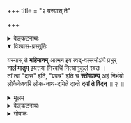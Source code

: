 +++
title = "२ यस्यास् ते"

+++

<details><summary>वेङ्कटनाथः</summary>

1.2	अथ “कथं ब्रूम” इति स्तुत्यारम्भाक्षेपहेतुतयोदाहृतं स्तोतव्यगतमुत्कर्षं मुखान्तरण दृढीकुर्वन्नेव तदुपश्लिष्टं सौलभ्यविशेष(गुण)मनुसन्धाय स्तोतृगतदयनीयदशानिरूपणेन हेतुना स्तुत्यारम्भं समाधत्ते –
</details>


<details open><summary>विश्वास-प्रस्तुतिः</summary>

यस्यास् ते **महिमानम्** आत्मन इव त्वद्-वल्लभोऽपि प्रभुर्  
**नालं मातुम्** इयत्तया निरवधिं नित्यानुकूलं स्वतः ।  
तां त्वां "दास" इति, "प्रपन्न" इति च **स्तोष्याम्य्** अहं निर्भयो  
लोकैकेश्वरि लोक-नाथ-दयिते दान्ते **दयां ते विदन्** ॥ २ ॥
</details>

<details><summary>मूलम्</summary>

यस्यास्ते महिमानमात्मन इव त्वद्वल्लभोऽपि प्रभुर्नालं मातुमियत्तया निरवधिं नित्यानुकूलं स्वतः ।  
तां त्वां दास इति प्रपन्न इति च स्तोष्याम्यहं निर्भयो लोकैकेश्वरि लोकनाथदयिते दान्ते दयां ते विदन् ॥ २ ॥
</details>


<details><summary>वेङ्कटनाथः</summary>

यस्या इति । यस्या इत्य्-एतावता पर्याप्तेऽप्य्  
अत्र "**त**" इत्य्-अधिकोपादानं  
धर्मि-ग्राहक-मान-सिद्धासाधारण-विशेष-द्योतनार्थम् ।  
महिमानं विभूति-द्वय-शेषित्व-रूपं निरतिशयानुकूल-गुणयोग-रूपं च ।  
**आत्मन इव** - स्वस्येव ।  
**त्वद्वल्लभः** - त्वत्प्रियतमः ।  
**प्रभुः** - सर्वविषयज्ञानशक्त्यादिमान् ।  
प्रभुर् अपीत्य् अन्वयः ।  
**अपिर्** अनुक्तसमुच्चयार्थो वा, त्वं च त्वद्वल्लभश्चेत्यर्थः ॥  
**नालं मातुम्** इयत्तया परिच्छिद्यानुसंधातुम् असमर्थः ।  

सर्वशक्तेः क्वचित् कथमसामर्थ्यम्? इत्यत्राह - **निरवधिम्** इति ।  
विषयस्यापरिच्छिन्नत्वात्  
तत्र सर्वज्ञस्य सर्वशक्तेरपि परिच्छिन्नत्व-ज्ञानाभावो न दोष इति भावः ।  
यथोक्तं श्रीवत्साङ्कमिश्रैः -  

> “देवि त्वन्महिमावधिर्न हरिणा नापि त्वया ज्ञायते यद्यप्येवमथापि नैव युवयोस्सर्वज्ञता हीयते (श्रीस्तवे १० श्लो.)” 

इति । ईदृशश्च महिमा वेदार्थसङ्ग्रहेऽप्युक्तः - “अनवधिकमहिमा महिषी” इति ।  
विवृतश्च गद्यारम्भे “भगवन्नारायणे”त्यादिना ।  

श्रद्धासूक्त--मेधासूक्तादितिसूक्त--वाक्सूक्तादिष्व्  
एतद्विभूति-विशेष-प्रतिपादकेषु,  
विशेषतः श्रीसूक्ते च  
विचित्रा एतन्-महिमानस् तत्-तद्-भाष्यकारैः प्रपञ्चिताः प्रतिपत्तव्याः ।  
अस्या महिम्नः प्राप्यान्तर्भावज्ञापनाय नित्यनिरुपाधिकानुकूलत्वमाह - नित्यानुकूलं स्वत इति । तां - सर्वज्ञसाक्षिकतादृशमहिमानम् । त्वां महत्त्वसङ्गतसौलभ्यगुणयोगात् मदीयस्तोत्रश्रवणकौतुकेनाभिमुखीभूताम् । दास इति प्रपन्न इति च - प्रतिबुद्धदासभावत्वात्, प्रपन्नत्वाच्चेति (अर्थः) भावः । उभयमिदं सम्भूय “प्रेष्यस्य क्षमितव्यं मे (रामा. किष्कि. ३६.११)” इत्यादिन्यायेन निर्भयत्वे हेतुः ।

पृथु-गद्य-मुखेऽस्माभिः  
श्री-प्रपत्तिर् इयं सताम् ।  
श्रीपतौ स्थितम् ऐकान्त्यं  
**न विहन्तीति साधितम्** ॥७॥

स्तोष्याम्यहं निर्भयः – अनाद्युपचितापराधस्त्वन्महिमस्तोत्रानुगुणज्ञानशक्तिरहितश्चाहं नित्यसूरिभिः निगमैश्च कार्त्स्न्येन स्तोतुमशक्यां त्वां प्रतिबुद्धदास्यप्रपन्नत्वव्याजेन निर्भयः स्तेष्यामीत्युक्तं भवति । एवं स्तोत्राक्षेपतत्समाधानव्याजेन प्रवृत्तमपि श्लोकद्वयमिदं प्रकृष्टस्तुतिरूपमेव । त्वत्प्रपन्नस्य मे न कुतश्चिदप्यनीश्वराद्भयमित्यभिप्रायेणाह - लोकैकेश्वरीति । लोकैकेश्वरः – प्रमाणसिद्धानां सर्वेषामद्वितीय ईश्वरः । ईश्वर-शब्दश्चात्रान्तर्नीतशेषित्वं नियन्तृत्वमभिप्रैति । “पतिं विश्वस्य (तै. ना.)” इति विश्वशेषित्वेन निर्दिष्टस्य शेष्यन्तरनिवृत्तिविवक्षायाम्, “आत्मेश्वरम्” इति निर्देशात् । “यो लोकत्रयमाविश्य बिभर्त्यव्यय ईश्वरः (गीता १५.१७)” इत्यस्यार्थश्चैवं संगृहीतः - “व्यापनाद्भरणात् स्वाम्यादन्यः पञ्चदशोदितः (गीतार्थसंग्रहे १९)” इति । तत्र च भाष्यम् – (गीताभाष्ये १६.१) “व्यापनभरणस्वाम्यैरर्थान्तरतया” इति । ईदृशेश्वरपत्नीत्वादिह लोकैकेश्वरीत्युक्तम् । एतेन “पुंप्रधानेश्वरेश्वरी (लक्ष्मीसहस्रनामस्तोत्रे १ श्लो.)” इति समाख्याऽपि गतार्था । त्वत्प्रसादे सति सर्वेश्वरादपि मे भयं नास्तीत्याह - लोकनाथदयित इति । दयिता-शब्द इह वल्लभात्वाभिप्रायः । सर्वभयाभयहेतुभूतः सर्वेश्वरोऽपि त्वदभिमतं नातिक्रामतीति भावः । अनेन संबुद्धिद्वयेन स्तुतिविषयत्वौचित्यातिशयोऽपि सूचितः । ईदृशीं त्वामाश्रितस्य मे त्वत्तोऽपि भयं नास्तीत्याह – दान्ते दयां ते विदन् इति । प्रतिबुद्धदास्यः कृपोत्तम्भकदीनावस्थापन्नः आज्ञातिलङ्घनाद्विरताभिसन्धिः प्रपन्न इह दान्त-शब्दाभिप्रेतः । मातृत्वप्रयुक्तवात्सल्यातिशयवत्यास्ते दान्ते पुरुषे भगवत्कारुण्यादप्यतिशयितां दयां जानन्नहमेवं प्रपन्नत्वान्निर्भय इत्यन्वयार्थः । प्रश्रितमात्रपरो वाऽत्र दान्त-शब्दः । तावन्मात्रेऽपि हि तस्या विशेषाभिमानः तयैवोक्तः (म. ल. संहिता) “धर्मनित्ये महाबुद्धौ ब्रह्मण्ये सत्यवादिनि । प्रश्रिते दानशीले च सदैव निवसाम्यहम् ॥” इति । एवंविधश्च दयाविशेषः “करुणा(स्रा)ग्रानतमुखी (लक्ष्मीसहस्रनामस्तोत्रे १४ श्लो.)” इत्यस्याः समाख्ययैव ख्यापितः । अष्टोत्तरसहस्र(शत?)नामसु च पठ्यते - “करुणां वेदमातरम्” इति । करुणाप्रचुरतयाऽसौ करुणात्वोक्तिः ।

पारम्यापह्नवः पत्यौ  
बाह्यानां मानवाधितः?? ।  
इति ख्यापयितुं श्रीशं  
श्रीदृष्टान्तम् इहाब्रवीत् ॥८॥

अथ स्यात् “आनीदवातँ स्वधया तदेकम् (तै. ब्रा. २.८.९)” इति प्रलयदशायां स्वधाशब्दवाच्यया कयाचित् परस्य ब्रह्मणोऽननं श्रूयते । सा चात्र “स्वधा त्वं लोकपावनी (वि. पु. १.९.१०९)” इति पुराणोक्तेः, महाभारते च श्रीवासवसंवादे “अहं स्वाहा स्वधा चैव” इति स्वयमेवोक्तत्वादौचित्याच्च लक्ष्मीरेव । अतस्तदधीनप्राणनत्वं ब्रह्मण इति । तन्न । स्वाधीनसर्वसत्ताकस्य तस्यान्याधीनप्राणनत्वासंभवात् । स्वधाशब्दस्य चात्र प्रयोगदर्शनमात्रेण लक्ष्मीविषयत्वकल्पनादपि स्वस्मिन् धीयत इति व्युत्पत्त्या स्वसत्ताविषयत्वस्य कल्पयितुं युक्तत्वात् । स्वकीयं विश्वधारणसामर्थ्यमेव वा स्वधा । तथा श्रेष्ठश्चेत्यत्र भाष्यम् – (२.४.७) “ ‘आनीदवातम् (ऋक्. ८.१०.१२९.२)’ इति तु न जैवं श्रेष्ठं प्राणनमभिप्रेत्योच्यते । अपि तु परस्य ब्रह्मण एकस्यैव विद्यमानत्वमुच्यते” इति । अत्रानन्याधीनसत्ताकत्वमेव ह्यभिप्रेतम् । अस्तु वा “स्वधये”ति पदं लक्ष्मीविषयम् । तथाऽपि सहयोगविवक्षैवात्र युक्ता । यथा महाभारते – (मोक्ष. ३४७.७२) “कृत्वा मत्स्थानि भूतानि चराणि स्थावराणि च । एकाकी विद्यया सार्धं विहरिष्ये द्विजोत्तम ॥” इति । ननु “ततो भूयो जगत्सृष्टिं करिष्यामीह विद्यया (भार. मोक्ष. ३४७.७३)” इति वाक्यशेषेणौचित्यात् तत्र विद्याशब्दः प्रकृतिविषयः स्यात् । भवत्वेवम् । तथाऽपि प्रस्तुतमहोक्तिमात्रसंभवोदाहरणमिदं युज्यत एव । यद्वा “तेनयं स च धर्मात्मा मुहूर्तमपि जीवति (राम. सु. १५.२५)” इतिवत् स्वधया आनीदिति प्रेमपारतन्त्र्ये तात्पर्यम् ।

अथ स्यात् “मेधा श्रद्धा सरस्वती (वि. पु. १.९.११९)”, “अहं श्रद्धा च मेधा च” (वराहे) इति स्मृत्युपबृंहितया “श्रद्धया देवो देवत्वमश्नुते (काठके ३.३.११)” इति श्रुत्या पत्न्यधीनोत्कर्षत्वं परस्य देवस्य प्रतीयते इति । तदपि न चोद्यम् । स्वतस्सिद्धातिशयस्य भास्करस्य प्रभान्वयेनेव “श्रियः श्रीश्च भवेत् (रामा.)” इत्युक्तस्य भगवतः स्वपत्न्याऽप्यतिशयान्तरे दोषाभावात् । “अभिरूप एवाभरणेनापि द्योतमानत्वमश्नुत इत्यादिष्विवायोगव्यवच्छेदमात्रेणाप्यर्थोपपत्तौ बहुप्रमाणविरुद्धस्यान्ययोगव्यवछेदस्य कल्पयितुमयुक्तत्वात् । देवत्वं च निष्कृष्यमाणं देवनसंबन्ध एव, “कृत्तद्धितसमासेषु संबन्धाभिधानं त्वतलौ (कैयटे ५.१.११९)” इति शाब्दोक्तेः । तच्च देवनं विहरणादिरूपं स्ववल्लभासहितस्यैव परस्य देवस्य भवतीति सुस्थोऽयं पन्थाः । आहुश्च “यस्या वीक्ष्य मुखम् (श्रीस्तवे १ श्लो.)”, “अङ्गीकारिभिरालोकैः (श्रीगुणरत्नकोशे १ श्लो.)”, “क्रीडसि श्रीसमक्षम् (श्रीरङ्गराजस्तवे २.४४)” इत्यादि ।

एवमाप्तप्रणीतान्यन्यान्यपि कानिचित् स्तुतिवाक्यानि प्रमाणानां स्ववाक्यान्तराणां चाविरोधेन स्थाप्यानि । यानि च ब्राह्मे पुराणे “सर्वातिशायिनी प्रीतिः (लक्ष्मीसहस्रनामस्तोत्रे १२३ श्लो.)”, “सर्वोत्कृष्टा सर्वमयी (१२२)”, “अनौपम्या निर्विकल्पा (१७)” इत्यादीनि लक्ष्मीनामानि, तान्यपि “न तत्समश्चाभ्यधिकश्च दृश्यते (श्वे. उ. ६.८)”, “यस्मात्परं नापरमस्ति किञ्चित् (मुण्डके १.७.१)”, “तमीश्वराणां परमं महेश्वरम् (श्वे. ६.७)”, “क्षरात्मानावीशते देव एकः (श्वे. १.१०)”, “एक इद्राजा जगतो बभूव (तै. सं. ४.१.८)”, “शास्ता चराचरस्यैकः”, “एकः शास्ता न द्वितीयोऽस्ति शास्ता (कश्चित्) (भार. आश्व. २.७.१)”, “शास्ता विष्णुरशेषस्य” इत्यादिप्रमाणगणानुसारेण भगवद्व्यतिरिक्तसर्वापेक्षया तन्महिष्याः प्रकर्षं विवक्षन्ति । तथा सति “शक्तिचक्रस्य नायिका (सन. सं)” इति तत्रत्योक्तिरपि संगच्छते । शक्तिशब्दोऽपि ह्यत्र विहाराख्यकार्योपयुक्तविशेषणत्वाभिप्रायः पत्नीविषय एव ।

अत्यन्त-साम्यम् अप्य् अस्यां  
दृष्टान्त-स्व-रसागतम् ।  
**स्थाप्यं** नियत-निर्बाध-  
पत्नीत्वाद्य्-अ-विरोधतः ॥९॥

अत्र “तस्य शक्तिद्वयं तादृगमिश्रं भिन्नलक्षणम्” इति सात्वतोक्तं देव्यास्तादृक्त्वमपि श्रुतिस्मृतिपूर्वापरादिप्रसिद्धपत्नीत्वाद्यनुगुणं योज्यम् । किञ्च, यथा मुक्तस्य भगवता परमसाम्ये श्रुतिस्मृत्यादिसिद्धेऽपि “जगद्व्यापारवर्जम् (४.४.१७)” इति लक्षणभूतैराकारैर्वैषम्यं स्थाप्यते, तथेहापि भवति । “भिन्नलक्षणमिति च तत्रैवोक्तम् । आहुश्च “पितेव त्वत्प्रेयान्” इत्यारभ्य “माता तदसि नः” इति । एवमनभ्युपगमे तां पुरस्कृत्य भगवदभिगमनमपि तत्रतत्रोक्तं दुश्शकं स्यात् ।
अस्ति कर्मार्हफलदे पत्यौ कृत्यद्वयं श्रियः । निग्रहाद्वारणं काले सन्धुक्षणमनुग्रहे ॥१०॥
उक्तं च श्रीविष्णुचित्तैः गद्यव्याख्यानारम्भे “मातृत्वैकरूपां श्रियं प्रपद्यते । माता हि हितादपि पुत्रस्य प्रियमेव पश्यति, पिता उभयं पश्यति; अतो दण्डधरत्वहीनतैवावलम्बनमस्यां दशायामासीत्” इति । अत्र वरदगुरूपदेशानुसारिभिः व्यासार्यैश्चोक्तम् “प्रतापोष्मलपितृत्वदुरासदभगवत्समाश्रयणसिद्धये पुरुषकारानुप्रविष्टवात्सल्यनिर्भरलक्ष्मीसमाश्रयणं श्रीमच्छब्दविवरणमुखेनाभिधीयते” इति । नन्वस्या दण्डधरत्वाभावे “दैत्यदानवमर्दिनी (लक्ष्मीसहस्रनामस्तोत्रे ८ श्लो.)” इत्यादिनामानि न घटेरन्; मैवम्; “सीतायास्तेजसा दग्धां रामकोपप्रपीडिताम् (रामा.सुन्द. ५.५१.२६)” इत्यादिष्विव कोपस्य पतिसंश्रयत्वेऽप्यस्यास्तदनुमतिमहिम्नाऽपि दैत्यनिरासादिसिद्धेः । स्वासाधारणविभूतिविशेषद्वारा वा तदुपपत्तिः । तदभिप्रायेण हि पुराणेषु “सौम्यासौम्यैर्जगद्रूपैः (वि.पु. १.९.१२१)” इत्याद्युच्यते ।

यत् किञ्चिद् अपि वैषम्यं  
यदि नामात्र नेष्यते ।  
तयोर् देह-व्यवस्थाऽपि  
**न सिध्येत्** सर्व-संमता ॥११॥

अव्यवस्थिति-पक्षस् तु  
हेतु-पक्षो ऽयम् इत्यपि ।  
अश्रुतत्वाद् इहानुक्तेर्  
दूषणं वाऽपि नार्हति ॥१२॥

न हि सिद्धे विकल्पः स्यान्  
न सन्देहो ऽत्र निश्चयात् ।  
न कालाद्यैर् विपर्यासस्  
तन्-नित्यत्वादि-साधनात् ॥१३॥ ॥२॥
</details>

<details><summary>गोपालः</summary>

पूर्वश्लोके भर्तुरिव देव्या अपि उभयविभूतिनायकत्वमुक्तम् । तत्र पूर्वार्द्धे नित्यविभूतिनायकत्वम्, उत्तरार्द्धे प्रथमपादे ब्रह्मेशयोस्स्वर्गिणां च महेन्द्रादीनां तद्दयितानां च दासदासीत्वकथनेन तान्प्रति वचनवृत्त्या स्वामिनीत्वं कैमुत्यविधया देवतारक्ष्यमनुष्यादीन् प्रति नायकीत्वं च निरूपितम् । च्छान्दोग्यभूमविद्यायां, 'गो अश्वं हस्तिभार्यं महिमेत्याचक्षते स भगवः कस्मिन् प्रतिष्ठितः' इति पृष्ट्वा, स्वे महिम्नि प्रतिष्ठितः अथवा न महिम्नि इति निगदितम् । महिमशब्दस्य अश्वहस्त्यादिवाहनेषु लोकप्रसिद्धिः तत्र प्रोक्ता । 'यस्यास्ते महिमानम्' इत्यस्मिन् श्लोके महिमशब्देन पूर्वश्लोकोक्तवाहनासनशय्यादीनामनुवादः क्रियत इति रसो रस्यः । 'स्वे महिम्नि' इति श्रुतौ स्वकीयो महिमा स्वप्रतिष्ठाधिकरणत्वेन कथितः । तत्राऽप्यतृप्त्या स्वस्मिन्नेव प्रतिष्ठितः न स्वान्यत्वेन ग्राह्ये स्वधर्मभूतस्वमहिमनि इति कथितम् । अनन्यप्रतिष्ठो भूमशब्दितो भगवानिति स्वमात्रप्रतिष्ठितत्वप्रतिबोधनाय 'अथवा न महिम्नी'ति निगदितम् । 'ब्रह्मणो महिमानमाप्नोति' इति फलश्रुताविवात्रस्थमहिमशब्दः निरतिशयं ब्रह्मानुभवं गमयेच्च । 'यस्यानुभावमधिगन्तुमशक्नुवन्तः' इति वरदराजपञ्चाशत् श्लोक इव, 'अनुभावविशेषात्तु सेनापरिवृताविव' इति रघुवंशश्लोक इव च महिमानुभावशब्दौ महिमार्थवाचकौ । महिमशब्दगम्यप्रसिद्धार्थवाचकौ । 'तत्त्वेन यस्य महिमार्णवशीकराणुः शक्यो न मातुमपि शर्वपितामहाद्यैः । कर्तुं त्वदीयमहिमस्तुतिमुद्यताय मह्यं नमोऽस्तु कवये निरपत्रपाय ॥' इति स्तोत्ररत्नश्लोकस्थमहिमशब्दोऽप्यत्र महिमशब्दार्थबोधनाय भाव्यः । तच्छ्लोकस्य एतच्छ्लोकदृष्टवर्णनरीतिसादृश्यं रस्यम् । तत्र सर्वज्ञानां विश्वाचार्याणां शिवविधिमुखानां भगवन्महिमार्णवपृषतस्यापि मातुमशक्यत्वं कथितम् । अत्र भगवत एव स्ववल्लभाभूतश्रीमहिम्नः इयत्तया मातुमसमर्थता वर्ण्यते । भगवतः स्वमहिम्नः परिच्छेदासामर्थ्यं सम्प्रतिपन्नदृष्टान्ततयोक्तम् 'आत्मन इव' इति ॥  
अस्मिन् श्लोके पूर्वार्द्धं श्रियो लक्षणवाक्यमपि भवति । ईदृशलक्षणलक्षितां तां तत्पदार्थभूतेश्वरीं वाङ्मनसापरिच्छेद्यमहिमवतीं सर्वतो विलक्षणां नारीणामुत्तमां त्वामिति वर्णनरीतिः । 'आत्मन इव' इत्यनेन दम्पत्योरुभयोः परस्परमहिमपरिच्छेदाज्ञत्वासमर्थताभ्यां तुलारोपणे तुल्यत्वं व्यज्यते । स्व, स्वकान्तमहिमावध्यज्ञाने उभयोस्तुल्यता, यथा सार्वज्ञ-वाङ्मनसागोचरनिरतिशयानन्दादिषु । 'त्वद्वल्लभः प्रभुरपि' अत्र प्रभुशब्दः परिबृढशब्दपर्याय इव । 'ब्रह्म परिबृढं सर्वतः' इति यास्कपठितं स्मार्यत इव प्रभुशब्देन सर्वतः प्रभुरपि सर्वकार्यनिर्वहणे कृतमुखोऽपि त्वद्वल्लभः प्रभुरिति पदक्रमेण त्वद्वल्लभत्वात् भगवान् सर्वतः परिबृढः प्रभुरिति व्यज्यते । 'श्रीमान् लोकत्रयाश्रयः' इति सहस्रनामपदयोः क्रम इवात्र पदक्रमो द्रष्टव्यः । श्रीमत्वात् लोकत्रयाश्रयत्वम् । आश्रयपदं श्रियां मुख्यम् । श्रीशब्दव्युत्पत्तौ प्रथमप्रतिपन्नम् । प्रभुरपि नालं मातुं - त्वन्महिममानविषयेऽप्रभुः । अलं मातुं पर्याप्ततया कार्त्स्न्येन तत्त्वतो मातुमप्रभुः । इयत्तया मातुमप्रभुः । 'प्रकृतैतावत्त्व'सूत्रप्रदर्शितरीत्या एतावत्त्वेन मातुमसमर्थतात्र ग्राह्या । 'ईदृक्तया वा इयत्तयावा' (रघु. 13.5) इत्यन्यत्रपठितमनुसृत्यात्र इयत्तयेति पदेनोपलक्ष्यत्वं ग्राह्यम् ॥  
निरवधिमिति हेतुगर्भं विशेषणम् । वस्तुतोऽत्र महिम्नोऽवधेरभावात् सावधित्वस्यापारमार्थ्यात् । अपरमार्थग्रहणरूपभ्रान्ततैवापद्येत देवीमहिम्नः इयत्तया परिच्छेद्यत्वमनने वर्णने वा । ज्ञानाभावरूपाज्ञानात् विपरीतज्ञानरूपभ्रान्तेः दोषगरीयस्त्वं सुवचम् । इदं सुविशदमुपपादितं, 'देवि त्वन्महिमावधिर्न हरिणा नापि त्वया ज्ञायते यद्यप्येवमथापि नैव युवयोस्सर्वज्ञता हीयते । यन्नास्त्येव तदज्ञतामनुगुणां सर्वज्ञताया विदुः व्योमाम्भोजमिदन्तया किल विदन् भ्रान्तोऽयमित्युच्यते ॥' इति श्रीस्तवे श्रीवत्साङ्कमिश्रैः । सत एव वस्तुनोऽज्ञानं दोषावहम् । असतो वस्तुनो वेदनाभावः न सार्वज्ञविरोधी । असद्वस्तुनो वेदनं सर्वथा सार्वज्ञविरोध्येव भवेत् । अतः वन्ध्यासुतशशशृङ्गाद्यवेदनं गुणायैव । स्वतो नित्यानुकूलस्त्वन्महिमा त्वद्वल्लभस्य यदि । जातु प्रतिकूलः स्यात् त्वन्महिमैकदेशोऽपि तस्य, तदा तदंशावेदने तदंशविस्मरणे वा कथञ्चित् कश्चित् हेतुरुत्प्रेक्ष्येत । त्वन्महिम्नस्तस्य नित्यमनुकूलत्वात् त्वन्महिमैकदेशविषयेऽप्यवेदनविस्मरणहेतुर्मृग्य एव । 'स्वतो नित्यानुकूलम्' अनुकूलत्वमानन्दः भर्तुर्नित्यमनुकूलत्वं नित्यानन्दत्वं तव त्वदीयमहिम्नश्च स्वभावः । स्वत एव नित्यानुकूलत्वं न परतः यत्किश्चिदुपाधेः व्याजाद्वा । स्वतस्सिद्धं नित्यानुकूल्यं सर्वथा सर्वदा निर्व्याजं निरुपाधिकम् । न कदापि भावशून्यत्वं, यथा 'उपचारविधौ मनस्विनीनां न तु पूर्वाभ्यधिकोऽपि भावशून्यः' (3.38) इति मालविकाग्निमित्रश्लोके । सर्वदा पूर्णभावविशिष्टं भर्तर्यानुकूल्यम् । 'तां त्वां', 'नित्यानुकूलं स्वतः' इत्यत्रानुकूलत्वं सर्वप्रजाविषयेऽपि ग्राह्यम् । यथा भर्तरि तथा प्रजासु । तत्राप्यपराधिषु जडेषु वत्सेषु । 'मन्ये माता जड इव सुते वत्सला मादृशे त्वम्' इति दयाशतकश्लोक इव स्वतस्सहजस्नेहरूपवात्सल्यस्याधिकमधिकं प्रसरणं भवेत् जडापराधिषु सुतेषु मादृशेषु । स्वतो वत्सला धेनुर्वत्से । 'वत्सं धेनुरिव च्छाया वा सत्त्वं यथा अनुगच्छति' इत्येकायनश्रुत्यामुक्तविषये प्रदर्शितं, तथात्र सर्वप्रजासु स्वतो मातृभूतायाः स्नेहमय्या देव्याः स्वतो नित्यानुकूलत्वम् । 'अनुग्रहमयीं वन्दे नित्यमज्ञातनिग्रहाम्' इत्यादिकमिह भाव्यम् । 'नारायणेति यस्यास्ये वर्तते नाममङ्गलम् । नारायणस्तमन्वास्ते वत्सं गौरिव वत्सला ॥' इति श्लोकोक्तनारायणवात्सल्यस्य मातृभूतदेवीवात्सल्यमूलत्वं सुवचम् । 'दास इति' स्वतश्शब्दोऽत्र दासशब्देनाप्यन्वेतुं शक्यः । दम्पत्योरुभयोः शेषत्वं दासत्वं च स्वतस्सिद्धमस्माकं 'दासभूताः स्वतः सर्वे ह्यात्मानः परमात्मनः । अतोऽहमपि ते दास इति मत्वा नमाम्यहम् ॥' इति नृसिंहराजपदस्तोत्रे विश्वाचार्येण सर्वज्ञेन रुद्रेणोक्तमिह भाव्यम् । 'आत्मदास्यं हरेः स्वाम्यं स्वभावं च सदा स्मर' इति भगवतः स्वाम्यस्यास्मद्दास्यस्य च स्वभावसिद्धत्वं कथितम् । 'अस्या मम च शेषं हि विभूतिरुभयात्मिका' इत्यत्र 'अस्या' इति लक्ष्मीशेषत्वस्य सुनिश्चितत्वमत्यन्तमनपबाध्यत्वं सर्वलोकविदितत्वं च सुप्रसिद्धत्वेन प्रथमं पठितम् । मम चेति स्वस्य शेषित्वमन्वाचयेनोक्तम् । समीपवर्तिन्याः देव्यास्सन्निधौ तस्यास्तादृशप्राधान्यवर्णनं दक्षिणैकान्तनायकस्योत्तमगुण एव । 'त्वं स्त्री त्वं पुमानसि' इति श्वेताश्वतरश्रुतिः पुंस्त्वादपि स्त्रीत्वमेव प्रथमं निर्दिशति । स्त्रीणां विशेषतः माननीयत्वबुद्धिर्नेदानीन्तननवनागरिकत्वसिद्धा किन्तु पुरातनवैदिकप्राचीनमर्यादा सिद्धा । नेयं नवनागरिकता, किन्तु प्राचीनवैदिकपद्धतिरेवेयम् । स्त्रीसामान्यवाचकमेनाशब्दस्य 'मानयन्त्येनां (स्त्रियम्) इति मेनाः सर्वाः स्त्रियः' इति यास्कनिरुक्तप्रदर्शिता स्त्रीसामान्यवाचकत्वेन मेनाशब्दस्य व्युत्पत्तिः । अत एव पार्वती मातृहिमवत्पत्नी मेरुपुत्रीभूतमेनाविषये 'मेनां मुनीनामपि माननीयामात्मानुरूपां विधिनोपयेमे' (कु.सं. 1.18) इति कालिदासो जगौ । अस्य विस्तरश्चास्मदीये कुमारसंभवव्याख्याने द्रष्टव्यः ॥  
श्रुतिपाठकत्वरूपवन्दित्वं पारम्पर्यप्राप्तदासकर्मेति प्रसिद्धम् । वन्दिकुलपरम्परासंभूताः वन्दिकर्मकराः दासाः स्तुतिकर्मणि निपुणा वा अनिपुणा वा भवेयुः । कुलप्राप्तकर्मकरणेऽनिपुणत्वं न तत्कर्माधिकारप्रच्यावकं भवेत् । कुलक्रमागतवैतालिककर्मकरपरम्परादासस्यात्र दासशब्दार्थत्वेन ग्रहणं ध्रुवमुचितम् । पितामहनाथमुन्युपज्ञम् अरयरत्वेन प्रसिद्धानां द्रमिडगाथाप्रबन्धस्य सतालं गानाभिनयनृत्तादिकैङ्कर्यनिर्वहणम् । इदानीमपि श्रीनाथमुनिकुलीनाः वंशपारम्पर्यक्रमेण तत्कैङ्कर्यं श्रीरङ्गे निर्वहन्ति । तत्कुलीनेषु संस्कृतकविताशक्त्यनुग्रहभाङ्क्षु स्तोत्ररत्नैतत्स्तुत्यादिस्तुतिभिः दिव्यदम्पतिस्तोत्ररचनारूपकर्मकररूपदासत्वाभिमतिः साम्प्रतिक्येव । स्तोत्ररत्नारम्भे प्रथमं त्रिभिः श्लोकैः पितामहं नाथमुनिं स्तुत्वा अन्ते च 'पितामहं नाथमुनिं विलोक्य प्रसीद मद्वृत्तमचिन्तयित्वा' इति स्वाभिलषितकृत्स्नप्रार्थनाज्ञापनरूपैतत्स्तोत्रोपसंहारे भगवत्प्रसादनिर्बन्धकहेतुत्वेन निर्दिष्टः श्रीरङ्गनाथमुनिना पितामहपौत्रत्वरूपसम्बन्ध इह भाव्यः । वक्तृवैलक्षण्याभावः वक्तृवैगुण्यमिति दोषद्वयस्यापि परिहारे, नाथोपज्ञं प्रवृत्तस्यास्मद्दर्शनस्य प्रवर्तकभूतस्य 'यस्य नैगमिकं तत्त्वं हस्तामलकतां गतम्' इत्युक्तरीत्या करबदरसमानमपरोक्षीकृतातीन्द्रियपरमात्मतत्त्वस्य योगिसार्वभौमस्य, स्वस्मै वेदान्ताचार्यकं कर्तुं स्वसमीपं स्वगृहमागन्तुमीश्वरमुनिं नियोजितवतः स्वोद्धरणाय करुणाकाष्ठां प्रदर्शितवतो मुनिनाथस्य श्रीरङ्गनाथस्य सम्बन्धनिर्देशः ध्रुवमुपकुर्यात् । सङ्कल्पसूर्योदयनाटकप्रस्तावनायां स्वनाटकनाटनदर्शनाय मिलितायाः प्रेक्षकसभायाः अभिरूपभूयष्ठत्वनिरूपणे 'दिव्यप्रयोगदिदृक्षादत्तक्षणाः विचक्षणाश्च समुदिताः सामाजिकाः तथाहि 'अवधारितनाट्यदेशिमार्गैरसमीचीनपराङ्मुखैरमीभिः । भरतागमदैवतैरिवैषा परिषत्सम्प्रति भासते महद्भिः' इति 'उपवेदमुदारधीः स्वनाम्ना भरतः सूचितभावरागतालम् । यमुदाहरति स्म विश्वभोग्यं तदभिज्ञैरबहिष्कृता वयं स्मः ।' इति च निबद्धभावरागतालं दिव्यप्रबन्धदिव्यभावनामभिनयनृत्तादिभिः द्रष्टृश्रोतृमनसामावर्जकाः अरयरकुलीनाः श्रीरङ्गनाथदासाः तदभिनयनृत्तादिभूयःप्रेक्षणेन भावरागतालेषु अभिनयनृत्तभावुकतायां च नैपुण्यं सम्पादितवन्तश्च वर्णिताः ॥  
अत्र चतुश्श्लोकीश्लोके प्रयुक्तेति पदद्वयमपि हेत्वर्थकम् । 'प्रपन्न इति च' इत्यत्र प्रपन्नशब्दः 'किन्तु प्रपत्तिबलतारितविष्णुमायमद्वंश्यराजकुलदुर्ललितं किलैवम् । श्रीरङ्गराजकमलापदलालितत्वं यद्वाऽपराध्यति मम स्तुतिसाहसेऽस्मिन् ॥' (श्रीरङ्गराजस्तव.पूर्व. 17) इति श्लोक इव 'श्रीरङ्गेशपुरोहितः' इति स्ववंश्यानां श्रीरङ्गराजकुलदासत्वेनाभ्युच्चयहेतुतया प्रपत्तिबलतारितविश्वमायत्वमभिदधातीव । 'तस्माद्वध्यं प्रपन्नं न प्रतिप्रयच्छन्ति', 'सकृदेव प्रपन्नाय तवास्मीति च याचते । अभयं सर्वभूतेभ्यो ददाम्येतत् व्रतं मम ॥' इत्यादिश्रुतिस्मृतीनां प्रपन्नस्य सर्वेभ्योऽभयसिद्धिं निश्चप्रचं प्रतिज्ञातॄणां प्रमाणानां स्मारणमिष्यते । 'सर्वेभ्यो भूतेभ्य' इत्यत्र 'एको विष्णुर्महद्भूतम्' इति प्रसिद्धमहाभूतात् स्वस्मादपि अभयं ददात्येव । 'भीषास्माद्वातः पवते' इति प्रसिद्धभयहेतोरभीतिर्ध्रुवं प्रपन्नैः काङ्क्ष्येत । संसाररूपमहाभयहेतुस्तन्निवर्तकश्च भगवानेव । भयकृदेव भयनाशनः । इतरेषां स्ववध्यस्य न त्राणसामर्थ्यम् । स्वस्य तु इतरैर्वध्यत्वेन सङ्कल्पितस्य त्राणे निरतिशयं सामर्थ्यमस्ति । पारमार्थिकी अमोघा शरणागतिस्त्राणसामर्थ्ययुक्तकारुणिक एव फलकरी स्यात् । 'ब्रह्मा स्वयंभूश्चतुराननो वा रुद्रस्त्रिनेत्रस्त्रिपुरान्तको वा । इन्द्रो महेन्द्रस्सुरनायको वा त्रातुं न शक्ता युधि रामवध्यम् ॥' इति रावणसभायां, सीतापहारिरावणस्य वधः रामेण सङ्कल्पितश्चेत् तद्वध्यस्य रावणवरदातृपितामहेन, कैलासपर्वतस्य विंशतिभुजबलेन चालने सन्तुष्यानुग्रहंकृतवता प्रत्यहं रावणेन सुदीर्घकालं शिवपूजाक्रमेण पूज्यमानेन रुद्रेण वा, न त्राणे सामर्थ्यस्य संभावना । स्वस्मिन्दासत्वं प्रपन्नत्वमिति संनिकृष्टतमसम्बन्धविशेषसंपादकाकारद्वयमस्तीति स्वकरिष्यमाणस्तोत्रस्य भयलेशं विना स्वकर्तव्यताबुद्धिः सुसंपादा । 'स्तोष्याम्यहं निर्भयः' - अहमिति स्वस्य 'अमर्यादः क्षुद्रश्चलमतिरसूयाप्रसवभूः' इत्यादिश्लोकेषु अनुसंहितनैच्यानुसन्धानमत्रानुसन्धत्ते स्तोत्रक्रियायामत्यन्तमनधिकृतोऽपि सन् प्रत्युत तदधिकारनिषेधकदोषबहुत्वविशिष्टोऽपि इति च व्यज्यते । अहमिति नात्राहंकृतौ तात्पर्यम् । गर्वाभिमानावलेपाद्यभाव एव तात्पर्यम् । दासत्वप्रपन्नत्वोभयविधसम्बन्धरूपप्रभ्वभिगमनयोग्यतासम्पत्तिवैशिष्ट्यं वाहं शब्देन बुबोधयिष्यते । तद्बलं विना स्वस्य स्तोतृत्वाधिकारे नान्वयप्रसक्तिलेशोऽपि । निर्भयं स्तोतृत्वेऽपि तादृशसम्बन्धद्वयविशिष्टत्वमेव हेतुः प्रभुतोऽपि दत्ताभयस्य प्रपन्नस्य, 'न मे मोघं वचो भवेत्' इति सर्वथाऽमोघस्य प्रपत्तिक्षणप्रतिज्ञातरक्षणसङ्कल्पस्यामोघत्वे पूर्णविश्वासात् न भयस्यावकाशः । प्रत्यहं स्तुतिपाठकवन्दित्वरूपदासकमकरत्वाच्च भयमपैति । 'निर्भयं मामलज्जम्' इति स्तोत्ररत्न इवात्र पठितस्य निर्भयशब्दस्य निर्लज्जत्वस्याप्युपलक्षकत्वं ग्राह्यम् । निर्भयो विलज्जश्चेत्यर्थसम्पत्तिः । तथाच 'गायन् विलज्जो विचरेदसङ्गः' इति श्रीभागवतविहितमपि अनुष्ठितं भवति ॥  
'लोकैकेश्वरि' लोकभयाभयविधायिनो मरुत्तरणिपावकादयः महद्भयं वज्रमुद्यतमिव भगवदाज्ञातो भीतभीताः, 'भीषास्माद्वातः पवते, भीषोदेति सूर्यः, भोषास्मादग्निश्चेन्द्रश्च, मृत्युर्धावति पञ्चम इति' इति कम्पनसूत्रविषयवाक्योक्तरीत्या एजन्ते इति प्रसिद्धम् । ईश्वर्या अपि लक्ष्म्याः, सर्वभयहेतुभूतेश्वरात्कथं स्वदासेभ्यः प्रपन्नेभ्यश्च निर्भयत्वप्रदत्वसिद्धिरिति चेदुच्यते 'लोकैकेश्वरि' इति । अत्र सम्बोधने एकशब्दः मुख्यार्थकः 'पुंप्रधानेश्वरेश्वरी' इत्यत्र ईश्वरस्यापीश्वरीत्वं स्पष्टं निगदितम् । 'अपाङ्गा भूयांसो यदुपरि परं ब्रह्म तदभूत् अमी यत्र द्वित्राः स च शतमखादिस्तदधरात् ।' इति श्रीगुणरत्नकोशश्लोकः इह भाव्यः । 'यं कामये तं तं उग्रं करोमि, तं ब्रह्माणम्' इत्यादिमन्त्रोऽपीह भाव्यः । 'शिवः शक्त्या युक्तो भवति च कदाचित् प्रभवितुं न चेदेवं देवः प्रभवति किल स्पन्दितुमपि' इति सौन्दर्यलहर्युपक्रमश्लोकः उदाहृतः श्रीरङ्गरामानुजमुनिभिः स्वकृतन्यायसिद्धाञ्जनव्याख्यायाम्, आचार्यहृत्स्थत्वेन लक्ष्म्याः शक्तित्वेन निर्देशकप्रमाणहृदयावबोधनप्रकरणे ईश्वरपरिच्छेदान्ते । 'अप्रमेयं हि तत्तेजः' इत्यादिवाल्मीक्युपबृंहणश्लोकेषु ईश्वरतेजोरूपपराभिभवनरूपसामर्थ्यस्याप्रमेयता भूतकाष्ठागतदशा लक्ष्मीपतित्वैकाधीनेति विशदमुक्तम् । तेन चैतद्विषये श्रुतीनां हृदयं स्पष्टीकृतं तदन्तर्भावादिन्यायादपि ईश्वरं प्रत्यपीश्वरीत्व स्पष्टबोधकेश्वरेश्वरीत्वनिगदस्य प्रामाण्याधिक्यं सुवचम् । 'त्वामेवाहुः कतिचिदपरे त्वत्प्रियं लोकनाथं किं तैरन्तःकलहमलिनैः किञ्चिदुत्तीर्यमग्नैः । त्वत्संप्रीत्यै विहरति हरौ संमु(न्मु)खीनां श्रुतीनां भावारूढौ भगवति युवां दैवतं दम्पती नः।' इति परदेवताद्वन्द्वभूतसर्वशरण्यदिव्यदम्पत्योर्मिथस्स्पर्धाप्रसङ्गस्य वा न्यूनताधिक्यसंभावनाया वाऽशक्यशङ्कत्वात्, तदुल्लेखोद्यमस्य विरसविरसत्वाच्च वैषम्यगन्धरहितं निष्प्रत्यूहप्रणयघटितं नित्यानपायं साम्यं, स्नेहमयीत्वम्, ईश्वरत्वस्य तयोर्व्यासज्यवृत्तित्वं चाश्रयितुं योग्यम् । 'न्यूनाधिकत्वसमताविषयैर्विवादैः' इति गोदास्तुतौ न्यूनाधिकत्वयोः पूर्वपक्षत्वं, समतारूपसिद्धान्तपक्षे विश्रमश्च समतायाः सर्वोत्तरत्वेन चरमनिर्देशेन व्यञ्जितम् । श्रीमद्रामानुजसिद्धान्ते ईश्वरत्वस्य दम्पत्त्योर्व्यासज्यवृत्तित्वं वार्तामालाख्यद्रमिडग्रन्थे बह्वीषु पूर्वाचार्यवार्तासु स्पष्टं वर्णितम् । लक्ष्म्याः ऐश्वर्यस्यानन्तत्वं स्वाभाविकत्वं च स्पष्टं निगदितं पृथुगद्ये । तस्मात्प्रथमोक्ते ईश्वरस्यापीश्वरीत्वपक्षे नैर्भर्यं विहाय लोकनाथदयितात्वात् तस्याः स्वप्रजानाम् अभयसम्पत्तिसाधनेच्छायाः नायकं प्रति तद्विषयकस्ववचनस्य च कदाचिदपि भञ्जनं न क्रियेत स्वात्यन्तवल्लभेनेश्वरेणेतीदं, 'लोकनाथदयितेति' अव्यवहितानन्तरमेव सम्बोधनेन व्यज्यते । प्राचीनायां मुकुन्दमालायां 'श्रीवल्लभे'त्युपक्रमपठितमत्र भाव्यम् । श्रीवल्लभत्वात् मोक्षरूपसर्वोत्तमश्रेयोभूतवरदाता भवति । वरदराजस्तवे श्रीमद्दीक्षितैः उपक्रममङ्गलश्लोके स्तोत्रप्रतिपाद्यवरदस्य मोक्षप्रदातृत्वं वरदसंज्ञयैव लब्धमिति, 'श्रेयस्स मे दिशतु शाश्वतिकं मुकुन्दः' इति चरमपादपठनेन व्यञ्जितम् ॥  
'दान्ते दयां ते विदन्' - दासकुलपारम्पर्येण श्रीरङ्गनाथश्रीरङ्गनायकीभूतराजकुलदास्ये संवर्धितत्वात्, प्रत्यहं तद्वन्दितत्वेन तन्नन्तृत्वरूपशेषत्वस्याभ्यस्तत्वात्, 'दान्तो यं वृषभयुवाहलशकटादिवहनयोग्यः कृतः' इति, 'शान्तो दान्त' इति श्रुतौ दान्तशब्दस्यार्थवर्णकभामत्यनुसारेण नन्तृत्वरूपदान्तत्वं शेषत्वस्वरूपानुरूपस्तुतिकर्मप्रह्वत्वं कथञ्चिदस्ति । दान्ते मयि अदान्तत्वाभाववति ते सहजां दयां जानन् अहं निर्भयस्स्तोष्यामि । अदान्तत्वाभावः दान्तत्वरूपभावान्तरम् । अदान्तश्चेद्दयां नैवापेक्षेत । नापितां लभेत । नात्र दान्तिरूपभावगुणपौष्कल्यं विवक्षितम् । किन्तु 'भावान्तरमभावोऽन्यो नान्योतोऽस्त्यनिरूपणात्' इत्युक्तरीत्या अदान्तत्वाभावद्योतनेन यत्किञ्चिद्दान्तत्वरूपभावान्तरमात्रमत्राभिप्रेतमिव । दास्यं प्रपन्नत्वं चोभयमप्यस्मिन् स्तोतर्यस्ति । दासकुलजस्य स्तुतिरूपदासकर्मकरणे दान्तत्वमौत्सर्गिकमेव । 'शरणमित्यपि वाचमुदैरिरम्' इति, 'भव शरणम्' इति च वागुत्सृष्टा स्यादनेन । यद्यप्यहं त्वत्स्तुत्यपेक्षितज्ञानशक्त्यादिशून्यः, अहम् एतन्मात्रं जानामि, कथञ्चिद्दान्ते मयि त्वद्दया नियतेति । स्तोष्यामीत्यत्र द्वितीयश्लोकोत्तरार्द्धोक्त्या इतः परमेव मुख्यं स्तोत्रं प्रारप्स्यत इत्युच्यते ॥ २ ॥  
</details>

